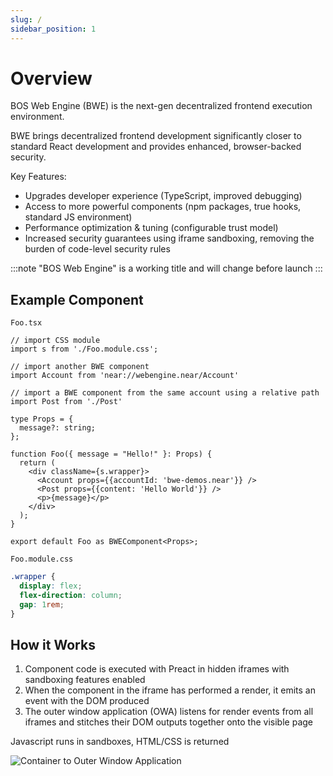 ```yaml
---
slug: /
sidebar_position: 1
---
```


# Overview

BOS Web Engine (BWE) is the next-gen decentralized frontend execution environment.

BWE brings decentralized frontend development significantly closer to standard React development and provides enhanced, browser-backed security.

Key Features:
- Upgrades developer experience (TypeScript, improved debugging)
- Access to more powerful components (npm packages, true hooks, standard JS environment)
- Performance optimization & tuning (configurable trust model)
- Increased security guarantees using iframe sandboxing, removing the burden of code-level security rules

:::note
"BOS Web Engine" is a working title and will change before launch
:::

## Example Component
`Foo.tsx`
```tsx
// import CSS module
import s from './Foo.module.css';

// import another BWE component
import Account from 'near://webengine.near/Account'

// import a BWE component from the same account using a relative path
import Post from './Post'

type Props = {
  message?: string;
};

function Foo({ message = "Hello!" }: Props) {
  return (
    <div className={s.wrapper}>
      <Account props={{accountId: 'bwe-demos.near'}} />
      <Post props={{content: 'Hello World'}} />
      <p>{message}</p>
    </div>
  );
}

export default Foo as BWEComponent<Props>;
```

`Foo.module.css`
```css
.wrapper {
  display: flex;
  flex-direction: column;
  gap: 1rem;
}
```

## How it Works

1. Component code is executed with Preact in hidden iframes with sandboxing features enabled
2. When the component in the iframe has performed a render, it emits an event with the DOM produced
3. The outer window application (OWA) listens for render events from all iframes and stitches their DOM outputs together onto the visible page

Javascript runs in sandboxes, HTML/CSS is returned

![Container to Outer Window Application](/img/container-owa.png)